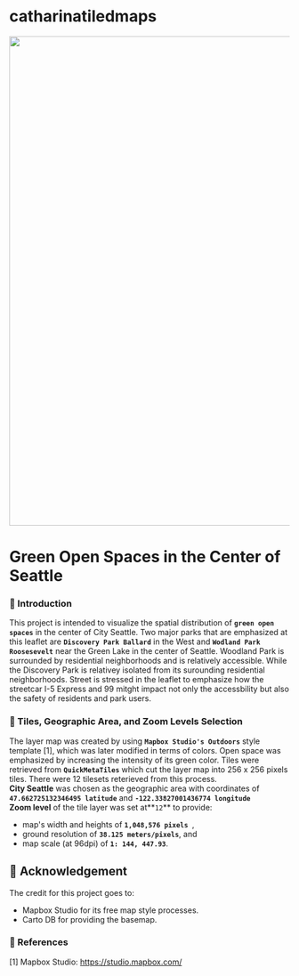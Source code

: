 # catharinatiledmaps
<img src="https://github.com/catharinadepari/catharinatile/blob/master/tiles/lab4.jpg" width='880'> <br>

# Green Open Spaces in the Center of Seattle<br>
### :newspaper: Introduction
This project is intended to visualize the spatial distribution of **`green open spaces`** in the center of City Seattle. Two major parks that are emphasized at this leaflet are **`Discovery Park Ballard`** in the West and **`Wodland Park Roosesevelt`** near the Green Lake in the center of Seattle. Woodland Park is surrounded by residential neighborhoods and is relatively accessible. While the Discovery Park is relativey isolated from its surounding residential neighborhoods. Street is stressed in the leaflet to emphasize how the streetcar I-5 Express and 99 mitght impact not only the accessbility but also the safety of residents and park users.<br>

### :hammer: Tiles, Geographic Area, and Zoom Levels Selection
The layer map was created by using **`Mapbox Studio's Outdoors`** style template [1], which was later modified in terms of colors. Open space was emphasized by increasing the intensity of its green color. Tiles were retrieved from **`QuickMetaTiles`** which cut the layer map into 256 x 256 pixels tiles. There were 12 tilesets reterieved from this process. <br>
**City Seattle** was chosen as the geographic area with coordinates of **`47.662725132346495 latitude`** and **`-122.33827001436774 longitude`** <br>
**Zoom level** of the tile layer was set at**`12`** to provide:
- map's width and heights of  **`1,048,576 pixels `**,
- ground resolution of  **`38.125 meters/pixels`**, and
- map scale (at 96dpi) of **`1: 144, 447.93`**.

## :flags: Acknowledgement
The credit for this project goes to:
- Mapbox Studio for its free map style processes.
- Carto DB for providing the basemap.

### :link: References <br>
[1] Mapbox Studio:  <https://studio.mapbox.com/> <br>
